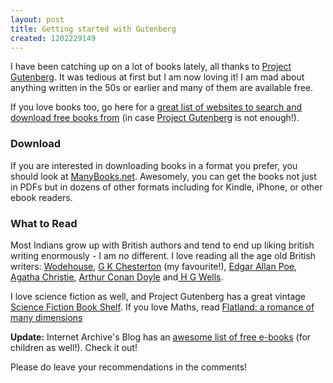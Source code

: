 ```yaml
--- 
layout: post
title: Getting started with Gutenberg
created: 1202229149
---
```

I have been catching up on a lot of books lately, all thanks to <a href="http://www.gutenberg.org/">Project Gutenberg</a>. It was tedious at first but I am now loving it! I am mad about anything written in the 50s or earlier and many of them are available free. 

If you love books too, go here for a <a href="http://www.friedbeef.com/2007/04/09/best-places-to-get-free-books-the-ultimate-guide/">great list of websites to search and download free books from</a> (in case <a href="http://www.gutenberg.org/">Project Gutenberg</a> is not enough!). 

<h3>Download</h3>
If you are interested in downloading books in a format you prefer, you should look at <a href="http://manybooks.net/">ManyBooks.net</a>. Awesomely, you can get the books not just in PDFs but in dozens of other formats including for Kindle, iPhone, or other ebook readers. 

<h3>What to Read</h3>
Most Indians grow up with British authors and tend to end up liking british writing enormously - I am no different. I love reading all the age old British writers: <a href="http://www.gutenberg.org/browse/authors/w#a783">Wodehouse</a>, <a href="http://www.gutenberg.org/browse/authors/c#a80">G K Chesterton</a> (my favourite!), <a href="http://www.gutenberg.org/browse/authors/p#a481">Edgar Allan Poe</a>, <a href="http://www.gutenberg.org/browse/authors/c#a451">Agatha Christie</a>, <a href="http://www.gutenberg.org/browse/authors/d#a69">Arthur Conan Doyle</a> and<a href="http://www.gutenberg.org/browse/authors/w#a30"> H G Wells</a>. 

I love science fiction as well, and Project Gutenberg has a great vintage <a href="http://www.gutenberg.org/wiki/Science_Fiction_(Bookshelf)">Science Fiction Book Shelf</a>. If you love Maths, read <a href="http://www.gutenberg.org/ebooks/97">Flatland: a romance of many dimensions</a>

<strong>Update:</strong> Internet Archive's Blog has an <a href="http://internetarchive.wordpress.com/category/cool-books/">awesome list of free e-books</a> (for children as well!). Check it out! 

Please do leave your recommendations in the comments! 
